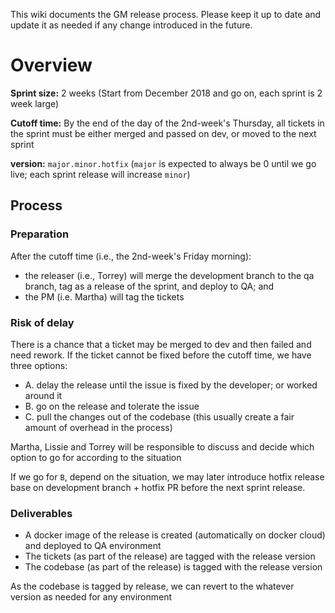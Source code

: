 This wiki documents the GM release process. Please keep it up to date and update it as needed if any change introduced in the future.

# Overview

**Sprint size:** 2 weeks (Start from December 2018 and go on, each sprint is 2 week large)

**Cutoff time:** By the end of the day of the 2nd-week's Thursday, all tickets in the sprint must be either merged and passed on dev, or moved to the next sprint

**version:** `major.minor.hotfix` (`major` is expected to always be 0 until we go live; each sprint release will increase `minor`)

## Process

### Preparation

After the cutoff time (i.e., the 2nd-week's Friday morning):

- the releaser (i.e., Torrey) will merge the development branch to the qa branch, tag as a release of the sprint, and deploy to QA; and
- the PM (i.e. Martha) will tag the tickets

### Risk of delay

There is a chance that a ticket may be merged to dev and then failed and need rework. If the ticket cannot be fixed before the cutoff time, we have three options:

- A. delay the release until the issue is fixed by the developer; or worked around it
- B. go on the release and tolerate the issue
- C. pull the changes out of the codebase (this usually create a fair amount of overhead in the process)

Martha, Lissie and Torrey will be responsible to discuss and decide which option to go for according to the situation

If we go for `B`, depend on the situation, we may later introduce hotfix release base on development branch + hotfix PR before the next sprint release.

### Deliverables

- A docker image of the release is created (automatically on docker cloud) and deployed to QA environment
- The tickets (as part of the release) are tagged with the release version
- The codebase (as part of the release) is tagged with the release version

As the codebase is tagged by release, we can revert to the whatever version as needed for any environment